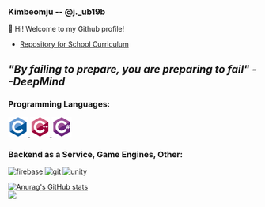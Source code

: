 ### Kimbeomju -- @j._ub19b

👋 Hi! Welcome to my Github profile!

- [Repository for School Curriculum](http://ggm.gondr.net/user/profile/117)

## ***"By failing to prepare, you are preparing to fail" --DeepMind***


<p align="left">
</p>

<h3 align="left">Programming Languages:</h3>
<p align="left"> <a href="https://www.cprogramming.com/" target="_blank" rel="noreferrer"> <img src="https://raw.githubusercontent.com/devicons/devicon/master/icons/c/c-original.svg" alt="c" width="40" height="40"/> </a> <a href="https://www.w3schools.com/cpp/" target="_blank" rel="noreferrer"> <img src="https://raw.githubusercontent.com/devicons/devicon/master/icons/cplusplus/cplusplus-original.svg" alt="cplusplus" width="40" height="40"/> </a> <a href="https://www.w3schools.com/cs/" target="_blank" rel="noreferrer"> <img src="https://raw.githubusercontent.com/devicons/devicon/master/icons/csharp/csharp-original.svg" alt="csharp" width="40" height="40"/> </a> 
  
  <h3 align="left">Backend as a Service, Game Engines, Other:</h3>
  <a href="https://firebase.google.com/" target="_blank" rel="noreferrer"> <img src="https://www.vectorlogo.zone/logos/firebase/firebase-icon.svg" alt="firebase" width="40" height="40"/> </a> <a href="https://git-scm.com/" target="_blank" rel="noreferrer"> <img src="https://www.vectorlogo.zone/logos/git-scm/git-scm-icon.svg" alt="git" width="40" height="40"/> </a> <a href="https://unity.com/" target="_blank" rel="noreferrer"> <img src="https://www.vectorlogo.zone/logos/unity3d/unity3d-icon.svg" alt="unity" width="40" height="40"/> </a> </p>


  
[![Anurag's GitHub stats](https://github-readme-stats.vercel.app/api?username=K-beomju&show_icons=true&theme=dracula)](https://github.com/anuraghazra/github-readme-stats)
<br/>
<a href="https://opgc.me/#/users/K-beomju" target="_blank"><img src="https://api.opgc.me/githubs/users/K-beomju/tag/?theme=basic" /></a>

<!--


**K-beomju/K-beomju** is a ✨ _special_ ✨ repository because its `README.md` (this file) appears on your GitHub profile.

Here are some ideas to get you started:

- 🔭 I’m currently working on ...
- 🌱 I’m currently learning ...
- 👯 I’m looking to collaborate on ... 
- 🤔 I’m looking for help with ...
- 💬 Ask me about ...
- 📫 How to reach me: ...
- 😄 Pronouns: ...
- ⚡ Fun fact: ...
-->
